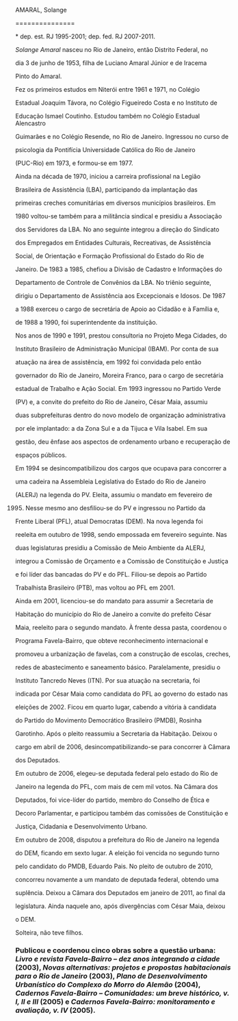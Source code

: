 AMARAL, Solange

===============



\* dep. est. RJ 1995-2001; dep. fed. RJ 2007-2011.



*Solange Amaral* nasceu no Rio de Janeiro, então Distrito Federal, no

dia 3 de junho de 1953, filha de Luciano Amaral Júnior e de Iracema

Pinto do Amaral.



Fez os primeiros estudos em Niterói entre 1961 e 1971, no Colégio

Estadual Joaquim Távora, no Colégio Figueiredo Costa e no Instituto de

Educação Ismael Coutinho. Estudou também no Colégio Estadual Alencastro

Guimarães e no Colégio Resende, no Rio de Janeiro. Ingressou no curso de

psicologia da Pontifícia Universidade Católica do Rio de Janeiro

(PUC-Rio) em 1973, e formou-se em 1977.



Ainda na década de 1970, iniciou a carreira profissional na Legião

Brasileira de Assistência (LBA), participando da implantação das

primeiras creches comunitárias em diversos municípios brasileiros. Em

1980 voltou-se também para a militância sindical e presidiu a Associação

dos Servidores da LBA. No ano seguinte integrou a direção do Sindicato

dos Empregados em Entidades Culturais, Recreativas, de Assistência

Social, de Orientação e Formação Profissional do Estado do Rio de

Janeiro. De 1983 a 1985, chefiou a Divisão de Cadastro e Informações do

Departamento de Controle de Convênios da LBA. No triênio seguinte,

dirigiu o Departamento de Assistência aos Excepcionais e Idosos. De 1987

a 1988 exerceu o cargo de secretária de Apoio ao Cidadão e à Família e,

de 1988 a 1990, foi superintendente da instituição.



Nos anos de 1990 e 1991, prestou consultoria no Projeto Mega Cidades, do

Instituto Brasileiro de Administração Municipal (IBAM). Por conta de sua

atuação na área de assistência, em 1992 foi convidada pelo então

governador do Rio de Janeiro, Moreira Franco, para o cargo de secretária

estadual de Trabalho e Ação Social. Em 1993 ingressou no Partido Verde

(PV) e, a convite do prefeito do Rio de Janeiro, César Maia, assumiu

duas subprefeituras dentro do novo modelo de organização administrativa

por ele implantado: a da Zona Sul e a da Tijuca e Vila Isabel. Em sua

gestão, deu ênfase aos aspectos de ordenamento urbano e recuperação de

espaços públicos.



Em 1994 se desincompatibilizou dos cargos que ocupava para concorrer a

uma cadeira na Assembleia Legislativa do Estado do Rio de Janeiro

(ALERJ) na legenda do PV. Eleita, assumiu o mandato em fevereiro de

1995. Nesse mesmo ano desfiliou-se do PV e ingressou no Partido da

Frente Liberal (PFL), atual Democratas (DEM). Na nova legenda foi

reeleita em outubro de 1998, sendo empossada em fevereiro seguinte. Nas

duas legislaturas presidiu a Comissão de Meio Ambiente da ALERJ,

integrou a Comissão de Orçamento e a Comissão de Constituição e Justiça

e foi líder das bancadas do PV e do PFL. Filiou-se depois ao Partido

Trabalhista Brasileiro (PTB), mas voltou ao PFL em 2001.



Ainda em 2001, licenciou-se do mandato para assumir a Secretaria de

Habitação do município do Rio de Janeiro a convite do prefeito César

Maia, reeleito para o segundo mandato. À frente dessa pasta, coordenou o

Programa Favela-Bairro, que obteve reconhecimento internacional e

promoveu a urbanização de favelas, com a construção de escolas, creches,

redes de abastecimento e saneamento básico. Paralelamente, presidiu o

Instituto Tancredo Neves (ITN). Por sua atuação na secretaria, foi

indicada por César Maia como candidata do PFL ao governo do estado nas

eleições de 2002. Ficou em quarto lugar, cabendo a vitória à candidata

do Partido do Movimento Democrático Brasileiro (PMDB), Rosinha

Garotinho. Após o pleito reassumiu a Secretaria da Habitação. Deixou o

cargo em abril de 2006, desincompatibilizando-se para concorrer à Câmara

dos Deputados.



Em outubro de 2006, elegeu-se deputada federal pelo estado do Rio de

Janeiro na legenda do PFL, com mais de cem mil votos. Na Câmara dos

Deputados, foi vice-líder do partido, membro do Conselho de Ética e

Decoro Parlamentar, e participou também das comissões de Constituição e

Justiça, Cidadania e Desenvolvimento Urbano.



Em outubro de 2008, disputou a prefeitura do Rio de Janeiro na legenda

do DEM, ficando em sexto lugar. A eleição foi vencida no segundo turno

pelo candidato do PMDB, Eduardo Pais. No pleito de outubro de 2010,

concorreu novamente a um mandato de deputada federal, obtendo uma

suplência. Deixou a Câmara dos Deputados em janeiro de 2011, ao final da

legislatura. Ainda naquele ano, após divergências com César Maia, deixou

o DEM.



Solteira, não teve filhos.



### Publicou e coordenou cinco obras sobre a questão urbana: *Livro e revista Favela-Bairro – dez anos integrando a cidade* (2003), *Novas alternativas: projetos e propostas habitacionais para o Rio de Janeiro* (2003), *Plano de Desenvolvimento Urbanístico do Complexo do Morro do Alemão* (2004), *Cadernos Favela-Bairro – Comunidades: um breve histórico, v. I, II e III* (2005) e *Cadernos Favela-Bairro: monitoramento e avaliação, v. IV* (2005).



